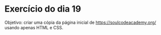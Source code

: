 # Exercício do dia 19

Objetivo: criar uma cópia da página inicial de https://soulcodeacademy.org/ usando apenas HTML e CSS.
